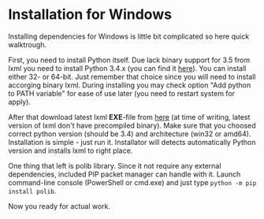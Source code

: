 # Installation for Windows

Installing dependencies for Windows is little bit complicated so here quick walktrough.

First, you need to install Python itself. Due lack binary support for 3.5 from lxml you need to install Python 3.4.x (you can find it [here](https://www.python.org/downloads/windows/)). You can install either 32- or 64-bit. Just remember that choice since you will need to install accorging binary lxml. During installing you may check option "Add python to PATH variable" for ease of use later (you need to restart system for apply).

After that download latest lxml **EXE**-file from [here](https://pypi.python.org/pypi/lxml/3.6.0) (at time of writing, latest version of lxml don't have precompiled binary). Make sure that you choosed correct python version (should be 3.4) and architecture (win32 or amd64). Installation is simple - just run it. Installator will detects automatically Python version and installs lxml to right place.

One thing that left is polib library. Since it not require any external dependencies, included PIP packet manager can handle with it. Launch command-line console (PowerShell or cmd.exe) and just type `python -m pip install polib`.

Now you ready for actual work.
